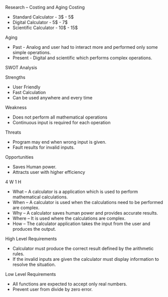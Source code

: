 Research – Costing and Aging
Costing
* Standard Calculator - 3$ - 5$
* Digital Calculator - 	5$ - 7$
* Scientific Calculator - 10$ - 15$

Aging
* Past - Analog and user had to interact more and performed only some simple operations. 	
* Present - Digital and scientific which performs complex operations.

SWOT Analysis

Strengths
  
  *	User Friendly
  *	Fast Calculation
  *	Can be used anywhere and every time	
  
Weakness

  *	Does not perform all mathematical operations
  *	Continuous input is required for each operation
  
Threats

  *	Program may end when wrong input is given.
  *	Fault results for invalid inputs.
  
Opportunities

  *	Saves Human power.
  *	Attracts user with higher efficiency
    
4 W 1 H

  *	What – A calculator is a application which is used to perform mathematical calculations.
  *	When – A calculator is used when the calculations need to be performed are complex. 
  *	Why – A calculator saves human power and provides accurate results.
  *	Where – It is used where the calculations are complex. 
  *	How – The calculator application takes the input from the user and produces the output.
  
High Level Requirements

  *	Calculator must produce the correct result defined by the arithmetic rules.
  *	If the invalid inputs are given the calculator must display information to resolve the situation.
  
Low Level Requirements

  *	All functions are expected to accept only real numbers.
  *	Prevent user from divide by zero error. 
